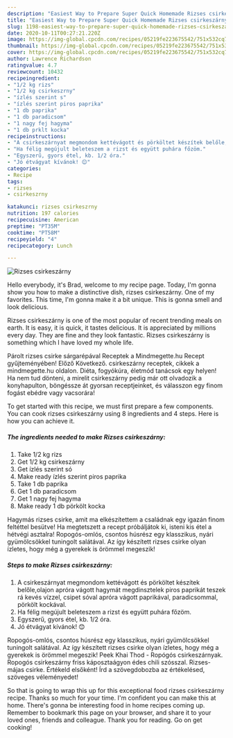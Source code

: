 ```yaml
---
description: "Easiest Way to Prepare Super Quick Homemade Rizses csirkeszárny"
title: "Easiest Way to Prepare Super Quick Homemade Rizses csirkeszárny"
slug: 1198-easiest-way-to-prepare-super-quick-homemade-rizses-csirkeszarny
date: 2020-10-11T00:27:21.220Z
image: https://img-global.cpcdn.com/recipes/05219fe223675542/751x532cq70/rizses-csirkeszarny-recept-foto.jpg
thumbnail: https://img-global.cpcdn.com/recipes/05219fe223675542/751x532cq70/rizses-csirkeszarny-recept-foto.jpg
cover: https://img-global.cpcdn.com/recipes/05219fe223675542/751x532cq70/rizses-csirkeszarny-recept-foto.jpg
author: Lawrence Richardson
ratingvalue: 4.7
reviewcount: 10432
recipeingredient:
- "1/2 kg rizs"
- "1/2 kg csirkeszrny"
- "ízlés szerint s"
- "ízlés szerint piros paprika"
- "1 db paprika"
- "1 db paradicsom"
- "1 nagy fej hagyma"
- "1 db prklt kocka"
recipeinstructions:
- "A csirkeszárnyat megmondom kettévágott és pörköltet készítek belőle,olajon apróra vágott hagymát megdinsztelek piros paprikát teszek rá kevés vízzel, csipet sóval apróra vágott paprikával, paradicsommal, pörkölt kockával."
- "Ha félig megújult beleteszem a rizst és együtt puhára főzöm."
- "Egyszerű, gyors étel, kb. 1/2 óra."
- "Jó étvágyat kívánok! 😊"
categories:
- Recipe
tags:
- rizses
- csirkeszrny

katakunci: rizses csirkeszrny 
nutrition: 197 calories
recipecuisine: American
preptime: "PT35M"
cooktime: "PT58M"
recipeyield: "4"
recipecategory: Lunch

---
```



![Rizses csirkeszárny](https://img-global.cpcdn.com/recipes/05219fe223675542/751x532cq70/rizses-csirkeszarny-recept-foto.jpg)

Hello everybody, it's Brad, welcome to my recipe page. Today, I'm gonna show you how to make a distinctive dish, rizses csirkeszárny. One of my favorites. This time, I'm gonna make it a bit unique. This is gonna smell and look delicious.

Rizses csirkeszárny is one of the most popular of recent trending meals on earth. It is easy, it is quick, it tastes delicious. It is appreciated by millions every day. They are fine and they look fantastic. Rizses csirkeszárny is something which I have loved my whole life.

Párolt rizses csirke sárgarépával Receptek a Mindmegette.hu Recept gyűjteményében! Előző Következő. csirkeszárny receptek, cikkek a mindmegette.hu oldalon. Diéta, fogyókúra, életmód tanácsok egy helyen! Ha nem tud dönteni, a mirelit csirkeszárny pedig már ott olvadozik a konyhapulton, böngéssze át gyorsan receptjeinket, és válasszon egy finom fogást ebédre vagy vacsorára!


To get started with this recipe, we must first prepare a few components. You can cook rizses csirkeszárny using 8 ingredients and 4 steps. Here is how you can achieve it.

<!--inarticleads1-->

##### The ingredients needed to make Rizses csirkeszárny:

1. Take 1/2 kg rizs
1. Get 1/2 kg csirkeszárny
1. Get ízlés szerint só
1. Make ready ízlés szerint piros paprika
1. Take 1 db paprika
1. Get 1 db paradicsom
1. Get 1 nagy fej hagyma
1. Make ready 1 db pörkölt kocka


Hagymás rizses csirke, amit ma elkészítettem a családnak egy igazán finom feltéttel besütve! Ha megtetszett a recept próbáljátok ki, isteni kis étel a hétvégi asztalra! Ropogós-omlós, csontos húsrész egy klasszikus, nyári gyümölcsökkel tuningolt salátával. Az így készített rizses csirke olyan ízletes, hogy még a gyerekek is örömmel megeszik! 

<!--inarticleads2-->

##### Steps to make Rizses csirkeszárny:

1. A csirkeszárnyat megmondom kettévágott és pörköltet készítek belőle,olajon apróra vágott hagymát megdinsztelek piros paprikát teszek rá kevés vízzel, csipet sóval apróra vágott paprikával, paradicsommal, pörkölt kockával.
1. Ha félig megújult beleteszem a rizst és együtt puhára főzöm.
1. Egyszerű, gyors étel, kb. 1/2 óra.
1. Jó étvágyat kívánok! 😊


Ropogós-omlós, csontos húsrész egy klasszikus, nyári gyümölcsökkel tuningolt salátával. Az így készített rizses csirke olyan ízletes, hogy még a gyerekek is örömmel megeszik! Peek Khai Thod - Ropógós csirkeszárnyak. Ropogós csirkeszárny friss káposztaágyon édes chili szósszal. Rizses-májas csirke. Értékeld elsőként! Írd a szövegdobozba az értékelésed, szöveges véleményedet! 

So that is going to wrap this up for this exceptional food rizses csirkeszárny recipe. Thanks so much for your time. I'm confident you can make this at home. There's gonna be interesting food in home recipes coming up. Remember to bookmark this page on your browser, and share it to your loved ones, friends and colleague. Thank you for reading. Go on get cooking!

